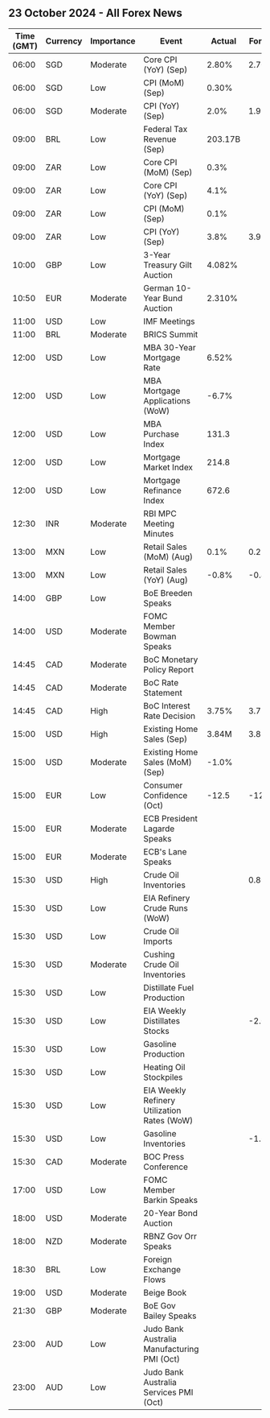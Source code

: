 ## 23 October 2024 - All Forex News

| Time (GMT) | Currency | Importance | Event | Actual | Forecast | Previous |
|------|----------|------------|-------|--------|----------|----------|
| 06:00 | SGD | Moderate | Core CPI (YoY) (Sep) | 2.80% | 2.70% | 2.70% |
| 06:00 | SGD | Low | CPI (MoM) (Sep) | 0.30% |  | 0.70% |
| 06:00 | SGD | Moderate | CPI (YoY) (Sep) | 2.0% | 1.9% | 2.2% |
| 09:00 | BRL | Low | Federal Tax Revenue (Sep) | 203.17B |  | 201.62B |
| 09:00 | ZAR | Low | Core CPI (MoM) (Sep) | 0.3% |  | 0.0% |
| 09:00 | ZAR | Low | Core CPI (YoY) (Sep) | 4.1% |  | 4.1% |
| 09:00 | ZAR | Low | CPI (MoM) (Sep) | 0.1% |  | 0.1% |
| 09:00 | ZAR | Low | CPI (YoY) (Sep) | 3.8% | 3.9% | 4.4% |
| 10:00 | GBP | Low | 3-Year Treasury Gilt Auction | 4.082% |  | 4.068% |
| 10:50 | EUR | Moderate | German 10-Year Bund Auction | 2.310% |  | 2.080% |
| 11:00 | USD | Low | IMF Meetings |  |  |  |
| 11:00 | BRL | Moderate | BRICS Summit |  |  |  |
| 12:00 | USD | Low | MBA 30-Year Mortgage Rate | 6.52% |  | 6.52% |
| 12:00 | USD | Low | MBA Mortgage Applications (WoW) | -6.7% |  | -17.0% |
| 12:00 | USD | Low | MBA Purchase Index | 131.3 |  | 138.4 |
| 12:00 | USD | Low | Mortgage Market Index | 214.8 |  | 230.2 |
| 12:00 | USD | Low | Mortgage Refinance Index | 672.6 |  | 734.6 |
| 12:30 | INR | Moderate | RBI MPC Meeting Minutes |  |  |  |
| 13:00 | MXN | Low | Retail Sales (MoM) (Aug) | 0.1% | 0.2% | 0.7% |
| 13:00 | MXN | Low | Retail Sales (YoY) (Aug) | -0.8% | -0.4% | -0.6% |
| 14:00 | GBP | Low | BoE Breeden Speaks |  |  |  |
| 14:00 | USD | Moderate | FOMC Member Bowman Speaks |  |  |  |
| 14:45 | CAD | Moderate | BoC Monetary Policy Report |  |  |  |
| 14:45 | CAD | Moderate | BoC Rate Statement |  |  |  |
| 14:45 | CAD | High | BoC Interest Rate Decision | 3.75% | 3.75% | 4.25% |
| 15:00 | USD | High | Existing Home Sales (Sep) | 3.84M | 3.88M | 3.88M |
| 15:00 | USD | Moderate | Existing Home Sales (MoM) (Sep) | -1.0% |  | -2.0% |
| 15:00 | EUR | Low | Consumer Confidence (Oct) | -12.5 | -12.0 | -12.9 |
| 15:00 | EUR | Moderate | ECB President Lagarde Speaks |  |  |  |
| 15:00 | EUR | Moderate | ECB's Lane Speaks |  |  |  |
| 15:30 | USD | High | Crude Oil Inventories |  | 0.800M | -2.191M |
| 15:30 | USD | Low | EIA Refinery Crude Runs (WoW) |  |  | 0.165M |
| 15:30 | USD | Low | Crude Oil Imports |  |  | -1.039M |
| 15:30 | USD | Moderate | Cushing Crude Oil Inventories |  |  | 0.108M |
| 15:30 | USD | Low | Distillate Fuel Production |  |  | -0.234M |
| 15:30 | USD | Low | EIA Weekly Distillates Stocks |  | -2.000M | -3.534M |
| 15:30 | USD | Low | Gasoline Production |  |  | -0.941M |
| 15:30 | USD | Low | Heating Oil Stockpiles |  |  | -0.343M |
| 15:30 | USD | Low | EIA Weekly Refinery Utilization Rates (WoW) |  |  | 1.0% |
| 15:30 | USD | Low | Gasoline Inventories |  | -1.600M | -2.201M |
| 15:30 | CAD | Moderate | BOC Press Conference |  |  |  |
| 17:00 | USD | Low | FOMC Member Barkin Speaks |  |  |  |
| 18:00 | USD | Moderate | 20-Year Bond Auction |  |  | 4.039% |
| 18:00 | NZD | Moderate | RBNZ Gov Orr Speaks |  |  |  |
| 18:30 | BRL | Low | Foreign Exchange Flows |  |  | 3.246B |
| 19:00 | USD | Moderate | Beige Book |  |  |  |
| 21:30 | GBP | Moderate | BoE Gov Bailey Speaks |  |  |  |
| 23:00 | AUD | Low | Judo Bank Australia Manufacturing PMI (Oct) |  |  | 46.7 |
| 23:00 | AUD | Low | Judo Bank Australia Services PMI (Oct) |  |  | 50.5 |
